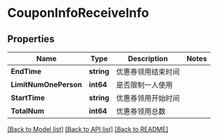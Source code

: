 # CouponInfoReceiveInfo

## Properties

Name | Type | Description | Notes
------------ | ------------- | ------------- | -------------
**EndTime** | **string** | 优惠券领用结束时间 | 
**LimitNumOnePerson** | **int64** | 是否限制一人使用 | 
**StartTime** | **string** | 优惠券领用开始时间 | 
**TotalNum** | **int64** | 优惠券领用总数 | 

[[Back to Model list]](../README.md#documentation-for-models) [[Back to API list]](../README.md#documentation-for-api-endpoints) [[Back to README]](../README.md)


